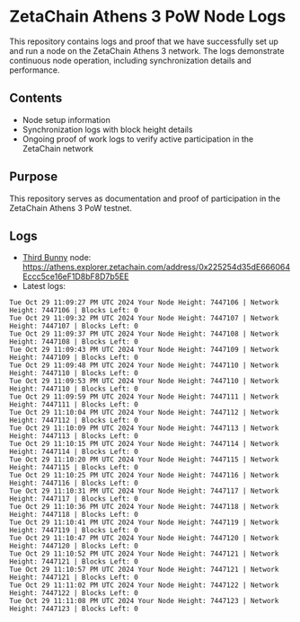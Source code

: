 # ZetaChain Athens 3 PoW Node Logs
This repository contains logs and proof that we have successfully set up and run a node on the ZetaChain Athens 3 network. The logs demonstrate continuous node operation, including synchronization details and performance.

## Contents
- Node setup information
- Synchronization logs with block height details
- Ongoing proof of work logs to verify active participation in the ZetaChain network

## Purpose
This repository serves as documentation and proof of participation in the ZetaChain Athens 3 PoW testnet.

## Logs

- [Third Bunny](https://thirdbunny.xyz/) node: https://athens.explorer.zetachain.com/address/0x225254d35dE666064Eccc5ce16eF1D8bF8D7b5EE
- Latest logs:
```
Tue Oct 29 11:09:27 PM UTC 2024 Your Node Height: 7447106 | Network Height: 7447106 | Blocks Left: 0
Tue Oct 29 11:09:32 PM UTC 2024 Your Node Height: 7447107 | Network Height: 7447107 | Blocks Left: 0
Tue Oct 29 11:09:37 PM UTC 2024 Your Node Height: 7447108 | Network Height: 7447108 | Blocks Left: 0
Tue Oct 29 11:09:43 PM UTC 2024 Your Node Height: 7447109 | Network Height: 7447109 | Blocks Left: 0
Tue Oct 29 11:09:48 PM UTC 2024 Your Node Height: 7447110 | Network Height: 7447110 | Blocks Left: 0
Tue Oct 29 11:09:53 PM UTC 2024 Your Node Height: 7447110 | Network Height: 7447110 | Blocks Left: 0
Tue Oct 29 11:09:59 PM UTC 2024 Your Node Height: 7447111 | Network Height: 7447111 | Blocks Left: 0
Tue Oct 29 11:10:04 PM UTC 2024 Your Node Height: 7447112 | Network Height: 7447112 | Blocks Left: 0
Tue Oct 29 11:10:09 PM UTC 2024 Your Node Height: 7447113 | Network Height: 7447113 | Blocks Left: 0
Tue Oct 29 11:10:15 PM UTC 2024 Your Node Height: 7447114 | Network Height: 7447114 | Blocks Left: 0
Tue Oct 29 11:10:20 PM UTC 2024 Your Node Height: 7447115 | Network Height: 7447115 | Blocks Left: 0
Tue Oct 29 11:10:25 PM UTC 2024 Your Node Height: 7447116 | Network Height: 7447116 | Blocks Left: 0
Tue Oct 29 11:10:31 PM UTC 2024 Your Node Height: 7447117 | Network Height: 7447117 | Blocks Left: 0
Tue Oct 29 11:10:36 PM UTC 2024 Your Node Height: 7447118 | Network Height: 7447118 | Blocks Left: 0
Tue Oct 29 11:10:41 PM UTC 2024 Your Node Height: 7447119 | Network Height: 7447119 | Blocks Left: 0
Tue Oct 29 11:10:47 PM UTC 2024 Your Node Height: 7447120 | Network Height: 7447120 | Blocks Left: 0
Tue Oct 29 11:10:52 PM UTC 2024 Your Node Height: 7447121 | Network Height: 7447121 | Blocks Left: 0
Tue Oct 29 11:10:57 PM UTC 2024 Your Node Height: 7447121 | Network Height: 7447121 | Blocks Left: 0
Tue Oct 29 11:11:02 PM UTC 2024 Your Node Height: 7447122 | Network Height: 7447122 | Blocks Left: 0
Tue Oct 29 11:11:08 PM UTC 2024 Your Node Height: 7447123 | Network Height: 7447123 | Blocks Left: 0
```
